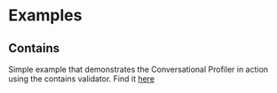 # Examples

## Contains

Simple example that demonstrates the Conversational Profiler in action using the contains validator. Find it [here](/tests/examples/contains)

